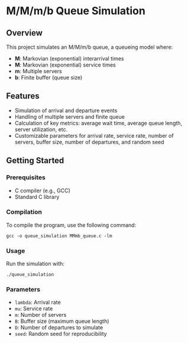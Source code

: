 # M/M/m/b Queue Simulation

## Overview
This project simulates an M/M/m/b queue, a queueing model where:
- **M**: Markovian (exponential) interarrival times
- **M**: Markovian (exponential) service times
- **m**: Multiple servers
- **b**: Finite buffer (queue size)

## Features
- Simulation of arrival and departure events
- Handling of multiple servers and finite queue
- Calculation of key metrics: average wait time, average queue length, server utilization, etc.
- Customizable parameters for arrival rate, service rate, number of servers, buffer size, number of departures, and random seed

## Getting Started

### Prerequisites
- C compiler (e.g., GCC)
- Standard C library

### Compilation
To compile the program, use the following command:

```
gcc -o queue_simulation MMmb_queue.c -lm
```

### Usage
Run the simulation with:

```
./queue_simulation
```

### Parameters
- `lambda`: Arrival rate
- `mu`: Service rate
- `m`: Number of servers
- `B`: Buffer size (maximum queue length)
- `D`: Number of departures to simulate
- `seed`: Random seed for reproducibility
